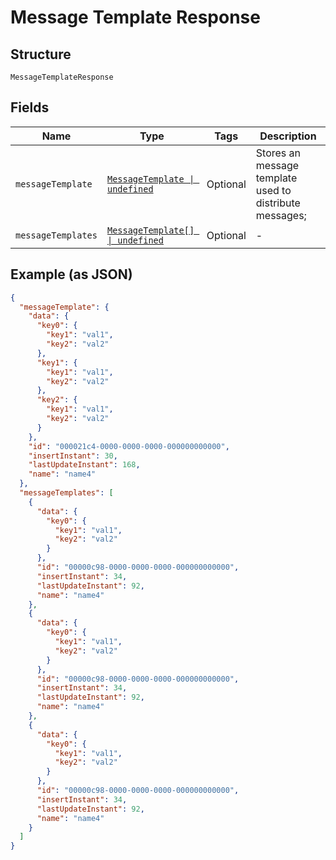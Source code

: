 
# Message Template Response

## Structure

`MessageTemplateResponse`

## Fields

| Name | Type | Tags | Description |
|  --- | --- | --- | --- |
| `messageTemplate` | [`MessageTemplate \| undefined`](../../doc/models/message-template.md) | Optional | Stores an message template used to distribute messages; |
| `messageTemplates` | [`MessageTemplate[] \| undefined`](../../doc/models/message-template.md) | Optional | - |

## Example (as JSON)

```json
{
  "messageTemplate": {
    "data": {
      "key0": {
        "key1": "val1",
        "key2": "val2"
      },
      "key1": {
        "key1": "val1",
        "key2": "val2"
      },
      "key2": {
        "key1": "val1",
        "key2": "val2"
      }
    },
    "id": "000021c4-0000-0000-0000-000000000000",
    "insertInstant": 30,
    "lastUpdateInstant": 168,
    "name": "name4"
  },
  "messageTemplates": [
    {
      "data": {
        "key0": {
          "key1": "val1",
          "key2": "val2"
        }
      },
      "id": "00000c98-0000-0000-0000-000000000000",
      "insertInstant": 34,
      "lastUpdateInstant": 92,
      "name": "name4"
    },
    {
      "data": {
        "key0": {
          "key1": "val1",
          "key2": "val2"
        }
      },
      "id": "00000c98-0000-0000-0000-000000000000",
      "insertInstant": 34,
      "lastUpdateInstant": 92,
      "name": "name4"
    },
    {
      "data": {
        "key0": {
          "key1": "val1",
          "key2": "val2"
        }
      },
      "id": "00000c98-0000-0000-0000-000000000000",
      "insertInstant": 34,
      "lastUpdateInstant": 92,
      "name": "name4"
    }
  ]
}
```

